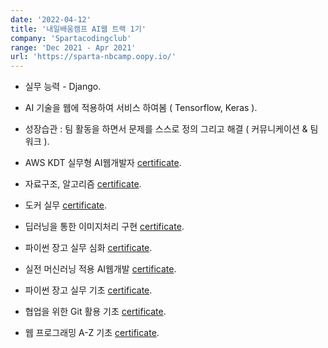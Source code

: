 ```yaml
---
date: '2022-04-12'
title: '내일배움캠프 AI웹 트랙 1기'
company: 'Spartacodingclub'
range: 'Dec 2021 - Apr 2021'
url: 'https://sparta-nbcamp.oopy.io/'
---
```


- 실무 능력 - Django.

- AI 기술을 웹에 적용하여 서비스 하여봄 ( Tensorflow, Keras ).

- 성장습관 : 팀 활동을 하면서 문제를 스스로 정의 그리고 해결 ( 커뮤니케이션 & 팀워크 ).

- AWS KDT 실무형 AI웹개발자 [certificate](https://s3.ap-northeast-2.amazonaws.com/materials.spartacodingclub.kr/cert/img/new_cert_61efced7580eabf20991fed6_6141d4a3d5bf848d36b7b144.jpg).

- 자료구조, 알고리즘 [certificate](https://s3.ap-northeast-2.amazonaws.com/materials.spartacodingclub.kr/cert/img/new_cert_61b5a96a610c28d08105f5f7_6141d4a3d5bf848d36b7b144.jpg).

- 도커 실무 [certificate](https://s3.ap-northeast-2.amazonaws.com/materials.spartacodingclub.kr/cert/img/new_cert_6214577a0cfd5cab2f711dfd_6141d4a3d5bf848d36b7b144.jpg).

- 딥러닝을 통한 이미지처리 구현 [certificate](https://s3.ap-northeast-2.amazonaws.com/materials.spartacodingclub.kr/cert/img/new_cert_620b77e414c8c674360a97c8_6141d4a3d5bf848d36b7b144.jpg).

- 파이썬 장고 실무 심화 [certificate](https://s3.ap-northeast-2.amazonaws.com/materials.spartacodingclub.kr/cert/img/new_cert_62036067f6f5644d56966507_6141d4a3d5bf848d36b7b144.jpg).

- 실전 머신러닝 적용 AI웹개발 [certificate](https://s3.ap-northeast-2.amazonaws.com/materials.spartacodingclub.kr/cert/img/61c8ee15fc740a7b2e2151e2_6141d4a3d5bf848d36b7b144.jpg).

- 파이썬 장고 실무 기초 [certificate](https://s3.ap-northeast-2.amazonaws.com/materials.spartacodingclub.kr/cert/img/new_cert_62036067f6f5644d56966507_6141d4a3d5bf848d36b7b144.jpg).

- 협업을 위한 Git 활용 기초 [certificate](https://s3.ap-northeast-2.amazonaws.com/materials.spartacodingclub.kr/cert/img/61c8ee15fc740a7b2e2151ab_6141d4a3d5bf848d36b7b144.jpg).

- 웹 프로그래밍 A-Z 기초 [certificate](https://s3.ap-northeast-2.amazonaws.com/materials.spartacodingclub.kr/cert/img/61b5a969610c28d08105f59b_6141d4a3d5bf848d36b7b144.jpg).
